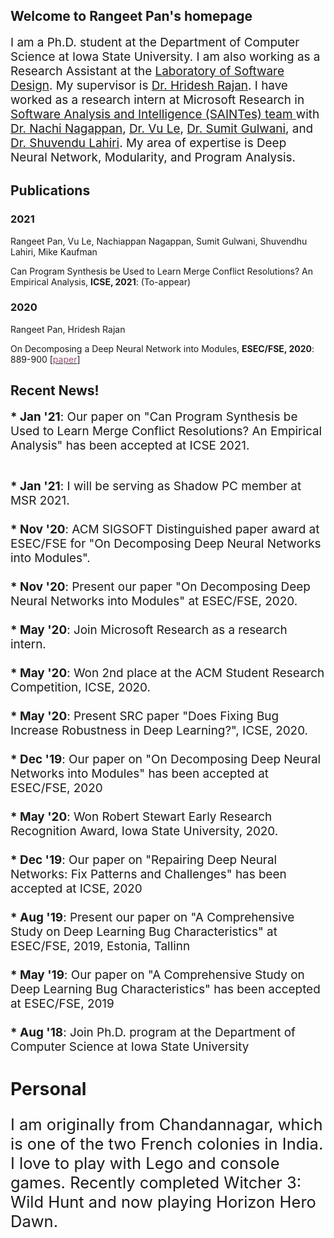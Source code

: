 <!-- Global site tag (gtag.js) - Google Analytics -->
<script async src="https://www.googletagmanager.com/gtag/js?id=UA-148953677-1"></script>
<script>
  window.dataLayer = window.dataLayer || [];
  function gtag(){dataLayer.push(arguments);}
  gtag('js', new Date());

  gtag('config', 'UA-148953677-1');
</script>

## Welcome to Rangeet Pan's homepage
<span style="font-size:1.35em;">
I am a Ph.D. student at the Department of Computer Science at Iowa State University. I am also working as a Research Assistant at the <a href="http://design.cs.iastate.edu/"> Laboratory of Software Design</a>. My supervisor is <a href="http://web.cs.iastate.edu/~hridesh/">Dr. Hridesh Rajan</a>. I have worked as a research intern at Microsoft Research in <a href="https://www.microsoft.com/en-us/research/group/saint-group/"> Software Analysis and Intelligence (SAINTes) team </a> with <a href="https://www.microsoft.com/en-us/research/people/nachin/">Dr. Nachi Nagappan</a>, <a href="http://vuminhle.com/">Dr. Vu Le</a>, <a href="https://www.microsoft.com/en-us/research/people/sumitg/">Dr. Sumit Gulwani</a>, and <a href="https://www.microsoft.com/en-us/research/people/shuvendu/">Dr. Shuvendu Lahiri</a>. My area of expertise is Deep Neural Network, Modularity, and Program Analysis.</span>

## Publications
### 2021
Rangeet Pan, Vu Le, Nachiappan Nagappan, Sumit Gulwani, Shuvendhu Lahiri, Mike Kaufman

Can Program Synthesis be Used to Learn Merge Conflict Resolutions? An Empirical Analysis,
<b>ICSE, 2021</b>: (To-appear)
<br>
### 2020
Rangeet Pan, Hridesh Rajan

On Decomposing a Deep Neural Network into Modules,
<b>ESEC/FSE, 2020</b>: 889-900 [<a
href="https://dl.acm.org/doi/10.1145/3368089.3409668"><span style='color:#954F72'>paper</span></a>]
<br>
## Recent News!
<span style="font-size:1.35em;">
<b>* Jan '21</b>: Our paper on "Can Program Synthesis be Used to Learn Merge Conflict Resolutions? An Empirical Analysis" has been accepted at ICSE 2021.<br>

<br> <b>* Jan '21</b>: I will be serving as Shadow PC member at MSR 2021.<br>
<br> <b>* Nov '20</b>: ACM  SIGSOFT Distinguished paper award at ESEC/FSE for "On Decomposing Deep Neural Networks into Modules".<br>
<br> <b>* Nov '20</b>: Present our paper "On Decomposing Deep Neural Networks into Modules" at ESEC/FSE, 2020.<br>
<br> <b>* May '20</b>: Join Microsoft Research as a research intern.<br>
<br> <b>* May '20</b>: Won 2nd place at the ACM Student Research Competition, ICSE, 2020.<br>
<br> <b>* May '20</b>: Present SRC paper "Does Fixing Bug Increase Robustness in Deep Learning?", ICSE, 2020.<br>
<br> <b>* Dec '19</b>: Our paper on "On Decomposing Deep Neural Networks into Modules" has been accepted at ESEC/FSE, 2020<br>
<br> <b>* May '20</b>: Won Robert Stewart Early Research Recognition Award, Iowa State University, 2020.<br>
<br> <b>* Dec '19</b>: Our paper on "Repairing Deep Neural Networks: Fix Patterns and Challenges" has been accepted at ICSE, 2020<br>
<br> <b>* Aug '19</b>: Present our paper on "A Comprehensive Study on Deep Learning Bug Characteristics" at ESEC/FSE, 2019, Estonia, Tallinn<br>
<br> <b>* May '19</b>: Our paper on "A Comprehensive Study on Deep Learning Bug Characteristics" has been accepted at ESEC/FSE, 2019<br>
<br> <b>* Aug '18</b>: Join Ph.D. program at the Department of Computer Science at Iowa State University<br>
</span>
## Personal
<span style="font-size:1.35em;">
I am originally from Chandannagar, which is one of the two French colonies in India. I love to play with Lego and console games. Recently completed Witcher 3: Wild Hunt and now playing Horizon Hero Dawn.</span>
